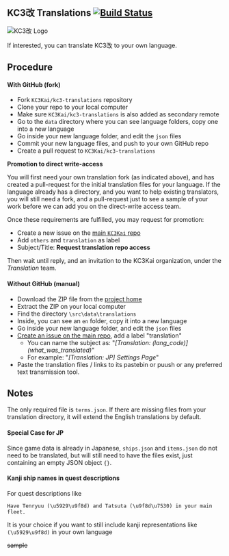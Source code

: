 ## KC3改 Translations [![Build Status](https://travis-ci.org/KC3Kai/kc3-translations.svg?branch=master)](https://travis-ci.org/KC3Kai/kc3-translations)

![KC3改 Logo](http://puu.sh/h4Gbb.png)

If interested, you can translate KC3改 to your own language.

## Procedure
#### With GitHub (fork)
* Fork `KC3Kai/kc3-translations` repository
* Clone your repo to your local computer
* Make sure `KC3Kai/kc3-translations` is also added as secondary remote
* Go to the `data` directory where you can see language folders, copy one into a new language
* Go inside your new language folder, and edit the `json` files
* Commit your new language files, and push to your own GitHub repo
* Create a pull request to `KC3Kai/kc3-translations`

**Promotion to direct write-access**

You will first need your own translation fork (as indicated above), and has created a pull-request for the initial translation files for your language. If the language already has a directory, and you want to help existing translators, you will still need a fork, and a pull-request just to see a sample of your work before we can add you on the direct-write access team.

Once these requirements are fulfilled, you may request for promotion:
* Create a new issue on the [main `KC3Kai` repo](https://github.com/KC3Kai/KC3Kai/issues)
* Add `others` and `translation` as label
* Subject/Title: **Request translation repo access**

Then wait until reply, and an invitation to the KC3Kai organization, under the *Translation* team.


#### Without GitHub (manual)
* Download the ZIP file from the [project home](https://github.com/KC3Kai/kc3-translations)
* Extract the ZIP on your local computer
* Find the directory `\src\data\translations`
* Inside, you can see an `en` folder, copy it into a new language
* Go inside your new language folder, and edit the `json` files
* [Create an issue on the main repo](https://github.com/dragonjet/KC3Kai/issues/new), add a label "translation"
   * You can name the subject as: "*\[Translation: (lang_code)\] (what_was_translated)*"
   * For example: "*[Translation: JP] Settings Page*"
* Paste the translation files / links to its pastebin or puush or any preferred text transmission tool.

## Notes
The only required file is `terms.json`. If there are missing files from your translation directory, it will extend the English translations by default.

#### Special Case for JP
Since game data is already in Japanese, `ships.json` and `items.json` do not need to be translated, but will still need to have the files exist, just containing an empty JSON object `{}`.

#### Kanji ship names in quest descriptions
For quest descriptions like

`Have Tenryuu (\u5929\u9f8d) and Tatsuta (\u9f8d\u7530) in your main fleet.`

It is your choice if you want to still include kanji representations like `(\u5929\u9f8d)` in your own language

~~sample~~